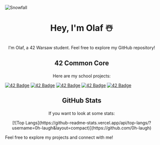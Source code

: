 ![Snowfall](https://raw.githubusercontent.com/your-username/your-repository/main/snow.gif)

# <p align="center">Hey, I'm Olaf ☃️</p>

<p align="center">I'm Olaf, a 42 Warsaw student. Feel free to explore my GitHub repository!</p>

## <p align="center">42 Common Core</p>
<p align="center">Here are my school projects:</p>

[![42 Badge](https://img.shields.io/badge/42-Student-blue)](https://www.42.fr/)
[![42 Badge](https://img.shields.io/badge/42-Project%201-blue)](https://github.com/mcombeau/project1)
[![42 Badge](https://img.shields.io/badge/42-Project%202-blue)](https://github.com/mcombeau/project2)
[![42 Badge](https://img.shields.io/badge/42-Project%203-blue)](https://github.com/mcombeau/project3)
[![42 Badge](https://img.shields.io/badge/42-Project%204-blue)](https://github.com/mcombeau/project4)

## <p align="center">GitHub Stats</p>
<p align="center">If you want to look at some stats:</p>

<p align="center">[![Top Langs](https://github-readme-stats.vercel.app/api/top-langs/?username=0h-laugh&layout=compact)](https://github.com/0h-laugh)</p>

Feel free to explore my projects and connect with me!

